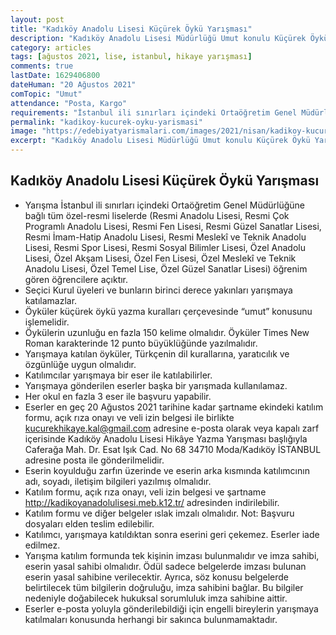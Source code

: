 ```yaml
---
layout: post
title: "Kadıköy Anadolu Lisesi Küçürek Öykü Yarışması"
description: "Kadıköy Anadolu Lisesi Müdürlüğü Umut konulu Küçürek Öykü Yarışması düzenliyor"
category: articles
tags: [ağustos 2021, lise, istanbul, hikaye yarışması]
comments: true
lastDate: 1629406800    
dateHuman: "20 Ağustos 2021"
comTopic: "Umut"
attendance: "Posta, Kargo"
requirements: "İstanbul ili sınırları içindeki Ortaöğretim Genel Müdürlüğüne bağlı tüm özel-resmi liseler"
permalink: "kadikoy-kucurek-oyku-yarismasi"
image: "https://edebiyatyarismalari.com/images/2021/nisan/kadikoy-kucurek-oyku-yarismasi.jpg"
excerpt: "Kadıköy Anadolu Lisesi Müdürlüğü Umut konulu Küçürek Öykü Yarışması düzenliyor"
---
```


## Kadıköy Anadolu Lisesi Küçürek Öykü Yarışması
- Yarışma İstanbul ili sınırları içindeki Ortaöğretim Genel Müdürlüğüne bağlı tüm özel-resmi liselerde (Resmi Anadolu Lisesi, Resmi Çok Programlı Anadolu Lisesi, Resmi Fen Lisesi, Resmi Güzel Sanatlar Lisesi, Resmi İmam-Hatip Anadolu Lisesi, Resmi Meslekî ve Teknik Anadolu Lisesi, Resmi Spor Lisesi, Resmi Sosyal Bilimler Lisesi, Özel Anadolu Lisesi, Özel Akşam Lisesi, Özel Fen Lisesi, Özel Meslekî ve Teknik Anadolu Lisesi, Özel Temel Lise, Özel Güzel Sanatlar Lisesi) öğrenim gören öğrencilere açıktır.
- Seçici Kurul üyeleri ve bunların birinci derece yakınları yarışmaya katılamazlar.
- Öyküler küçürek öykü yazma kuralları çerçevesinde “umut” konusunu işlemelidir.
- Öykülerin uzunluğu en fazla 150 kelime olmalıdır. Öyküler Times New Roman karakterinde 12 punto büyüklüğünde yazılmalıdır.
- Yarışmaya katılan öyküler, Türkçenin dil kurallarına, yaratıcılık ve özgünlüğe uygun olmalıdır.
- Katılımcılar yarışmaya bir eser ile katılabilirler.
- Yarışmaya gönderilen eserler başka bir yarışmada kullanılamaz.
- Her okul en fazla 3 eser ile başvuru yapabilir.
- Eserler en geç 20 Ağustos 2021 tarihine kadar şartname ekindeki katılım formu, açık rıza onayı ve veli izin belgesi ile birlikte kucurekhikaye.kal@gmail.com adresine e-posta olarak veya kapalı zarf içerisinde Kadıköy Anadolu Lisesi Hikâye Yazma Yarışması başlığıyla Caferağa Mah. Dr. Esat Işık Cad. No 68 34710 Moda/Kadıköy İSTANBUL adresine posta ile gönderilmelidir.
- Eserin koyulduğu zarfın üzerinde ve eserin arka kısmında katılımcının adı, soyadı, iletişim bilgileri yazılmış olmalıdır.
- Katılım formu, açık rıza onayı, veli izin belgesi ve şartname http://kadikoyanadolulisesi.meb.k12.tr/ adresinden indirilebilir.
- Katılım formu ve diğer belgeler ıslak imzalı olmalıdır. Not: Başvuru dosyaları elden teslim edilebilir.
- Katılımcı, yarışmaya katıldıktan sonra eserini geri çekemez. Eserler iade edilmez.
- Yarışma katılım formunda tek kişinin imzası bulunmalıdır ve imza sahibi, eserin yasal sahibi olmalıdır. Ödül sadece belgelerde imzası bulunan eserin yasal sahibine verilecektir. Ayrıca, söz konusu belgelerde belirtilecek tüm bilgilerin doğruluğu, imza sahibini bağlar. Bu bilgiler nedeniyle doğabilecek hukuksal sorumluluk imza sahibine aittir.
- Eserler e-posta yoluyla gönderilebildiği için engelli bireylerin yarışmaya katılmaları konusunda herhangi bir sakınca bulunmamaktadır. 